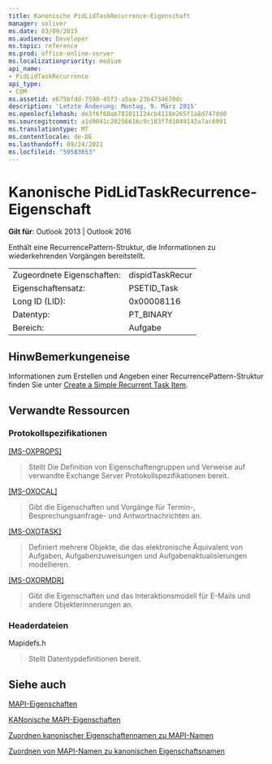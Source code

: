 ```yaml
---
title: Kanonische PidLidTaskRecurrence-Eigenschaft
manager: soliver
ms.date: 03/09/2015
ms.audience: Developer
ms.topic: reference
ms.prod: office-online-server
ms.localizationpriority: medium
api_name:
- PidLidTaskRecurrence
api_type:
- COM
ms.assetid: e675bfdd-7598-45f3-a5aa-23b4734670dc
description: 'Letzte Änderung: Montag, 9. März 2015'
ms.openlocfilehash: de3f6f60ab781011124cb4118e265f1a8d747dd0
ms.sourcegitcommit: a1d9041c20256616c9c183f7d1049142a7ac6991
ms.translationtype: MT
ms.contentlocale: de-DE
ms.lasthandoff: 09/24/2021
ms.locfileid: "59583653"
---
```

# <a name="pidlidtaskrecurrence-canonical-property"></a>Kanonische PidLidTaskRecurrence-Eigenschaft

  
  
**Gilt für**: Outlook 2013 | Outlook 2016 
  
Enthält eine RecurrencePattern-Struktur, die Informationen zu wiederkehrenden Vorgängen bereitstellt.
  
|||
|:-----|:-----|
|Zugeordnete Eigenschaften:  <br/> |dispidTaskRecur  <br/> |
|Eigenschaftensatz:  <br/> |PSETID_Task  <br/> |
|Long ID (LID):  <br/> |0x00008116  <br/> |
|Datentyp:  <br/> |PT_BINARY  <br/> |
|Bereich:  <br/> |Aufgabe  <br/> |
   
## <a name="remarks"></a>HinwBemerkungeneise

Informationen zum Erstellen und Angeben einer RecurrencePattern-Struktur finden Sie unter [Create a Simple Recurrent Task Item](how-to-create-a-simple-recurrent-task-item.md).
  
## <a name="related-resources"></a>Verwandte Ressourcen

### <a name="protocol-specifications"></a>Protokollspezifikationen

[[MS-OXPROPS]](https://msdn.microsoft.com/library/f6ab1613-aefe-447d-a49c-18217230b148%28Office.15%29.aspx)
  
> Stellt Die Definition von Eigenschaftengruppen und Verweise auf verwandte Exchange Server Protokollspezifikationen bereit.
    
[[MS-OXOCAL]](https://msdn.microsoft.com/library/09861fde-c8e4-4028-9346-e7c214cfdba1%28Office.15%29.aspx)
  
> Gibt die Eigenschaften und Vorgänge für Termin-, Besprechungsanfrage- und Antwortnachrichten an.
    
[[MS-OXOTASK]](https://msdn.microsoft.com/library/55600ec0-6195-4730-8436-59c7931ef27e%28Office.15%29.aspx)
  
> Definiert mehrere Objekte, die das elektronische Äquivalent von Aufgaben, Aufgabenzuweisungen und Aufgabenaktualisierungen modellieren.
    
[[MS-OXORMDR]](https://msdn.microsoft.com/library/5454ebcc-e5d1-4da8-a598-d393b101caab%28Office.15%29.aspx)
  
> Gibt die Eigenschaften und das Interaktionsmodell für E-Mails und andere Objekterinnerungen an.
    
### <a name="header-files"></a>Headerdateien

Mapidefs.h
  
> Stellt Datentypdefinitionen bereit.
    
## <a name="see-also"></a>Siehe auch



[MAPI-Eigenschaften](mapi-properties.md)
  
[KANonische MAPI-Eigenschaften](mapi-canonical-properties.md)
  
[Zuordnen kanonischer Eigenschaftennamen zu MAPI-Namen](mapping-canonical-property-names-to-mapi-names.md)
  
[Zuordnen von MAPI-Namen zu kanonischen Eigenschaftsnamen](mapping-mapi-names-to-canonical-property-names.md)

